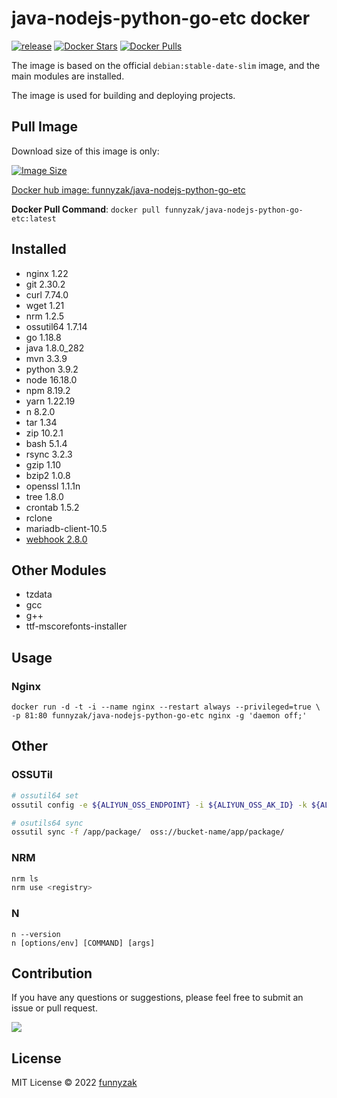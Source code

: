 # java-nodejs-python-go-etc docker

[![release](https://github.com/funnyzak/java-nodejs-python-go-etc-docker/actions/workflows/release.yml/badge.svg)](https://github.com/funnyzak/java-nodejs-python-go-etc/actions/workflows/release.yml)
[![Docker Stars](https://img.shields.io/docker/stars/funnyzak/java-nodejs-python-go-etc.svg?style=flat-square)](https://hub.docker.com/r/funnyzak/java-nodejs-python-go-etc/)
[![Docker Pulls](https://img.shields.io/docker/pulls/funnyzak/java-nodejs-python-go-etc.svg?style=flat-square)](https://hub.docker.com/r/funnyzak/java-nodejs-python-go-etc/)

The image is based on the official `debian:stable-date-slim` image, and the main modules are installed.

The image is used for building and deploying projects.

## Pull Image

Download size of this image is only:

[![Image Size](https://img.shields.io/docker/image-size/funnyzak/alpine-cron)](https://hub.docker.com/r/funnyzak/java-nodejs-python-go-etc/)

[Docker hub image: funnyzak/java-nodejs-python-go-etc](https://hub.docker.com/r/funnyzak/java-nodejs-python-go-etc)

**Docker Pull Command**: `docker pull funnyzak/java-nodejs-python-go-etc:latest`

## Installed

* nginx 1.22
* git 2.30.2
* curl 7.74.0
* wget 1.21
* nrm 1.2.5
* ossutil64 1.7.14
* go 1.18.8
* java 1.8.0_282
* mvn 3.3.9
* python 3.9.2
* node 16.18.0
* npm 8.19.2
* yarn 1.22.19
* n 8.2.0
* tar 1.34
* zip 10.2.1
* bash 5.1.4
* rsync 3.2.3
* gzip 1.10
* bzip2 1.0.8
* openssl 1.1.1n
* tree 1.8.0
* crontab 1.5.2
* rclone
* mariadb-client-10.5
* [webhook 2.8.0](https://github.com/adnanh/webhook)

## Other Modules

* tzdata
* gcc
* g++
* ttf-mscorefonts-installer

## Usage

### Nginx

```Docker
docker run -d -t -i --name nginx --restart always --privileged=true \
-p 81:80 funnyzak/java-nodejs-python-go-etc nginx -g 'daemon off;'
```

## Other

### OSSUTil

```bash
# ossutil64 set
ossutil config -e ${ALIYUN_OSS_ENDPOINT} -i ${ALIYUN_OSS_AK_ID} -k ${ALIYUN_OSS_AK_SID} -L CH

# osutils64 sync
ossutil sync -f /app/package/  oss://bucket-name/app/package/
```

### NRM

```bash
nrm ls
nrm use <registry>
```

### N

```
n --version
n [options/env] [COMMAND] [args]
```

## Contribution

If you have any questions or suggestions, please feel free to submit an issue or pull request.

<a href="https://github.com/funnyzak/java-nodejs-python-go-etc-docker/graphs/contributors">
  <img src="https://contrib.rocks/image?repo=funnyzak/java-nodejs-python-go-etc-docker" />
</a>

## License

MIT License © 2022 [funnyzak](https://github.com/funnyzak)

